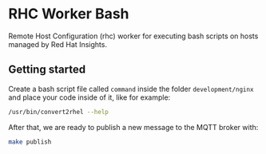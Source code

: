 # RHC Worker Bash

Remote Host Configuration (rhc) worker for executing bash scripts on hosts
managed by Red Hat Insights.

## Getting started

Create a bash script file called `command` inside the folder `development/nginx` and place
your code inside of it, like for example:

```bash
/usr/bin/convert2rhel --help
```

After that, we are ready to publish a new message to the MQTT broker with:

```bash
make publish
```

